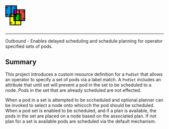 # [![outbound](./assets/outbound_64x64_bg.png)](https://github.com/ciena/outbound)

---

Outbound - Enables delayed scheduling and schedule planning for operator
specified sets of pods.

## Summary

This project introduces a custom resource definition for a `PodSet` that
allows an operator to specify a set of pods via a label match. A `PodSet`
includes an attribute that until set will prevent a pod in the set to be
scheduled to a node. Pods in the set that are already scheduled are not
effected.

When a pod in a set is attempted to be sccheduled and optional planner can
be invoked to select a node onto whiccch the pod should be scheduled. When
a pod set is enabled to be scheduled, and if a plan is available, the pods
in the set are placed on a node based on the associated plan. If not plan
for a set is available pods are scheduled via the default mechanism.
